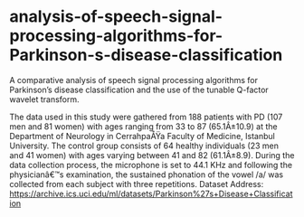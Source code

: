 # analysis-of-speech-signal-processing-algorithms-for-Parkinson-s-disease-classification
A comparative analysis of speech signal processing algorithms for Parkinson’s disease classification and the use of the tunable Q-factor wavelet transform.

The data used in this study were gathered from 188 patients with PD (107 men and 81 women) with ages ranging from 33 to 87 (65.1Â±10.9) at the Department of Neurology in CerrahpaÅŸa Faculty of Medicine, Istanbul University. The control group consists of 64 healthy individuals (23 men and 41 women) with ages varying between 41 and 82 (61.1Â±8.9). During the data collection process, the microphone is set to 44.1 KHz and following the physicianâ€™s examination, the sustained phonation of the vowel /a/ was collected from each subject with three repetitions.
Dataset Address: https://archive.ics.uci.edu/ml/datasets/Parkinson%27s+Disease+Classification
